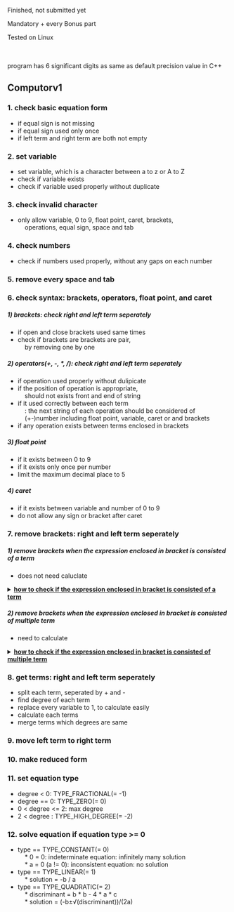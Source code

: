 Finished, not submitted yet

Mandatory + every Bonus part

Tested on Linux

<br>
<br>
program has 6 significant digits as same as default precision value in C++<br>

## Computorv1

### 1. check basic equation form

- if equal sign is not missing<br>
- if equal sign used only once<br>
- if left term and right term are both not empty<br>

### 2. set variable

- set variable, which is a character between a to z or A to Z<br>
- check if variable exists<br>
- check if variable used properly without duplicate<br>

### 3. check invalid character

- only allow variable, 0 to 9, float point, caret, brackets,<br>
&nbsp;&nbsp;&nbsp;&nbsp;operations, equal sign, space and tab<br>

### 4. check numbers

- check if numbers used properly, without any gaps on each number<br>

### 5. remove every space and tab

### 6. check syntax: brackets, operators, float point, and caret

##### 1) brackets: check right and left term seperately
- if open and close brackets used same times<br>
- check if brackets are brackets are pair,<br>
&nbsp;&nbsp;&nbsp;&nbsp;by removing one by one<br>
##### 2) operators(+, -, *, /): check right and left term seperately
- if operation used properly without dulipicate<br>
- if the position of operation is appropriate,<br>
&nbsp;&nbsp;&nbsp;&nbsp;should not exists front and end of string<br>
- if it used correctly between each term<br>
&nbsp;&nbsp;&nbsp;&nbsp;: the next string of each operation should be considered of<br>
&nbsp;&nbsp;&nbsp;&nbsp;(+-)number including float point, variable, caret or and brackets<br>
- if any operation exists between terms enclosed in brackets<br>
##### 3) float point
- if it exists between 0 to 9<br>
- if it exists only once per number<br>
- limit the maximum decimal place to 5<br>
##### 4) caret
- if it exists between variable and number of 0 to 9<br>
- do not allow any sign or bracket after caret<br>

### 7. remove brackets: right and left term seperately
##### 1) remove brackets when the expression enclosed in bracket is consisted of a term
- does not need caluclate<br>
<details>
<summary><b><ins>how to check if the expression enclosed in bracket is consisted of a term<br></ins></b></summary>
<br>
- void Parse::remove_bracket_one_term(std::string &str)<br>
<br>

```
1. find start and end index of open and close bracket,
	split string to 3 part, s[FRONT], s[BRACKET], and s[BACK]

	ex. 1+2-(-3)+4 → s[FRONT] = "1+2-"
			s[BRACET] = "-3"
			s[BACK] = "+4"

2. check s[BRACKET] string, using split_term()

3. if size of returned std::vector<std::string> is 1
	: remove brackets
	
	- check last of s[FRONT] and first of s[BRACKET] to determinate sign
		* s[FRONT][s[FRONT].length() - 1] == '+'
			⋅ if (s[BRACKET] == '+'): result sign is +
				: remove last character of s[FRONT]
			⋅ else if (s[BRACKET] == '-'): result sign is -
				: remove last character of s[FRONT]
			⋅ else: result sign is is +, do not remove anything
		* s[FRONT][s[FRONT].length() - 1] == '-'
			⋅ if (s[BRACKET] == '+'): result sign is is -
				: remove first charactor of s[BRACKET]
			⋅ else if (s[BRACKET] == '-'): result sign is +
				: remove first charactor of s[BRACKET],
				remove last vcharactor of s[FRONT], s[FRONT] += '+'
			⋅ else: result sign is -, do not remove anything

4. else: find next bracket and repeat
```

<br>
</details>

##### 2) remove brackets when the expression enclosed in bracket is consisted of multiple term
- need to calculate<br>
<details>
<summary><b><ins>how to check if the expression enclosed in bracket is consisted of multiple term<br></ins></b></summary>
<br>
- void Parse::remove_bracket_multiple_term(std::string &str)<br>
<br>

```
1. find start and end index of open and close bracket,
	split string to 3 part, s[FRONT], s[BRACKET], and s[BACK]

	ex1. 1+2*3*(4-x)*(5+x)*6 → s[FRONT] = "1+2*3*("
				s[BRACET] = "4-x"
				s[BACK] = "*(5+x)*6"
	ex2. 1-(2+x)*3 → s[FRONT] = "1-("
			s[BRACET] = "2+x"
			s[BACK] = "*3"

2. find term and degree of s[BRACKET] string, using get_term()
	: each term and degree is saved on
	std::pair<std::vector<std::string>, std::vector<float>>
	
	ex1. s[BRACKET] = "4-x"
		→ term: pair<std::vector<std::string>, std::vector<float>>.first
			: {"4", "-1"}
		→ degree: pair<std::vector<std::string>, std::vector<float>>.second
			: {0, 1}

3. check * and / operation from s[FRONT],
	update s[FRONT], std::pair<std::vector<std::string>, std::vector<float>>
	- if s[FRONT] ends with "+(" or "-("
		: remove last character of s[FRONT], s[FRONT] *= "1*"

		ex2. s[FRONT] = "1-("
			→ s[FRONT] = "1-1*"

	- else: remove last character of s[FRONT]

		ex1. s[FRONT] = "1+2*3("
			→ s[FRONT] = "1+2*3"

	- find * or / from s[FRONT]
		* make tmp for coefficient of '*' or '/'
		* make std::pair<std::vector<std::string>, std::vector<float>>
			for tmp's term and degree
		* find tmp's term and degree using get_term()
		* if s[FRONT][s[FRONT].length() -1] is '*'
			⋅ update original term[i] to original term[i] * tmp term[j]
			⋅ update original degree[i] to original degree[i] + tmp degree[j]
		* if s[FRONT][s[FRONT].length() -1] is '/'
			⋅ check each original degree is 0,
				because this program does not support calculating
				expressions with variables in the denominator.
			⋅ make nb to store every term's coefficient
			⋅ if nb is not 0, replace original term and degree
				to tmp term and degree
			⋅ update original term[i] to original term[i] / nb
		* remove tmp from s[FRONT]
		* repeat until s[FRONT][s[FRONT].length() - 1] is not '*' nor '/'

4. check * and / operation from s[BACK],
	update s[BACK], std::pair<std::vector<std::string>, std::vector<float>>
	- if s[BACK] starts with "*(" or "/("
		make tmp for string enclosed in brackets, in front of s[BACK]
			* make std::pair<std::vector<std::string>, std::vector<float>>
				for tmp's term and degree
			* find tmp's term and degree using get_term()
			* if s[BACK][0] is '*'
				⋅ update original term[i] to original term[i] * tmp term[j]
				⋅ update original degree[i] to original degree[i] + tmp degree[j]
			* if s[BACK][0] is '/'
				⋅ check each tmp degree is 0,
					because this program does not support calculating
					expressions with variables in the denominator.
				⋅ when i > 0, do tmp term[0] = tmp term[0] * tmp term[i]
					to  store every term's coefficient
					update original term[i] to original term[i] / tmp term[0]
			* remove tmp from s[BACK]
			* repeat until s[BACK][0] is not '*' nor '/'
	- if s[BACK] is '*' or '/'
		: do same step as above, but tmp is coefficient of '*' or '/'
5. make new s[BRACKET] string using updated term and degree
6. change entire string to updated s[FRONT], s[BRACKET], s[BACK]
7. repeat until str.find(")") == std::string::npos
```

<br>
</details>

### 8. get terms: right and left term seperately

- split each term, seperated by + and -<br>
- find degree of each term<br>
- replace every variable to 1, to calculate easily<br>
- calculate each terms<br>
- merge terms which degrees are same<br>

### 9. move left term to right term

### 10. make reduced form

### 11. set equation type

- degree < 0: TYPE_FRACTIONAL(= -1)<br>
- degree == 0: TYPE_ZERO(= 0)<br>
- 0 < degree <= 2: max degree<br>
- 2 < degree : TYPE_HIGH_DEGREE(= -2)<br>

### 12. solve equation if equation type >= 0
- type == TYPE_CONSTANT(= 0)<br>
&nbsp;&nbsp;&nbsp;&nbsp;* 0 = 0: indeterminate equation: infinitely many solution<br>
&nbsp;&nbsp;&nbsp;&nbsp;* a = 0 (a != 0): inconsistent equation: no solution<br>
- type == TYPE_LINEAR(= 1)<br>
&nbsp;&nbsp;&nbsp;&nbsp;* solution = -b / a<br>
- type == TYPE_QUADRATIC(= 2)<br>
&nbsp;&nbsp;&nbsp;&nbsp;* discriminant = b * b - 4 * a * c<br>
&nbsp;&nbsp;&nbsp;&nbsp;* solution = (-b±√(discriminant))/(2a)<br>
<br>